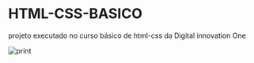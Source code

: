 # HTML-CSS-BASICO
projeto executado no curso básico de html-css da Digital innovation One

![print](https://user-images.githubusercontent.com/65000871/122131568-badfea00-ce0f-11eb-9fc7-cde0f375b06b.png)

